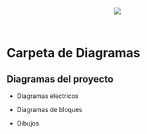 <br/>
<p align="center">
  <img src="https://avatars.githubusercontent.com/u/15304601?s=400&u=53c2fbf5ec6e6b020f7463eb38b9392ea9288c97&v=4">
</p>
<br/>

# Carpeta de Diagramas

## Diagramas del proyecto

* Diagramas electricos

* Diagramas de bloques

* Dibujos
